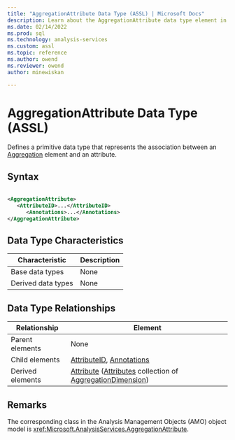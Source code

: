 ```yaml
---
title: "AggregationAttribute Data Type (ASSL) | Microsoft Docs"
description: Learn about the AggregationAttribute data type element in the Analysis Services Scripting Language (ASSL) schema.
ms.date: 02/14/2022
ms.prod: sql
ms.technology: analysis-services
ms.custom: assl
ms.topic: reference
ms.author: owend
ms.reviewer: owend
author: minewiskan

---
```

# AggregationAttribute Data Type (ASSL)

  Defines a primitive data type that represents the association between an [Aggregation](../objects/aggregation-element-assl.md) element and an attribute.  
  
## Syntax  
  
```xml  
  
<AggregationAttribute>  
   <AttributeID>...</AttributeID>  
      <Annotations>...</Annotations>  
</AggregationAttribute>  
```  
  
## Data Type Characteristics  
  
|Characteristic|Description|  
|--------------------|-----------------|  
|Base data types|None|  
|Derived data types|None|  
  
## Data Type Relationships  
  
|Relationship|Element|  
|------------------|-------------|  
|Parent elements|None|  
|Child elements|[AttributeID](../properties/attributeid-element-assl.md), [Annotations](../collections/annotations-element-assl.md)|  
|Derived elements|[Attribute](../objects/attribute-element-assl.md) ([Attributes](../collections/attributes-element-assl.md) collection of [AggregationDimension](aggregationdimension-data-type-assl.md))|  
  
## Remarks  
 The corresponding class in the Analysis Management Objects (AMO) object model is <xref:Microsoft.AnalysisServices.AggregationAttribute>.  
